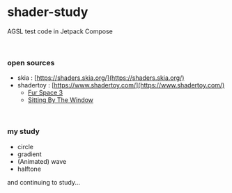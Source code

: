 # shader-study
AGSL test code in Jetpack Compose

<br/>

### open sources
- skia : [https://shaders.skia.org/](https://shaders.skia.org/)
- shadertoy : [https://www.shadertoy.com/](https://www.shadertoy.com/)
  - [Fur Space 3](https://www.shadertoy.com/view/4ddSDS)
  - [Sitting By The Window](https://www.shadertoy.com/view/slfSzS)

<br/>

### my study
- circle
- gradient
- (Animated) wave
- halftone

and continuing to study...
